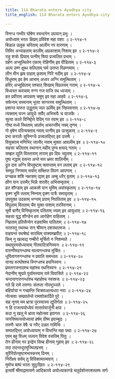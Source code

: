 ```yaml
---
title: 114 Bharata enters Ayodhya city
title_english: 114 Bharata enters Ayodhya city

---
```

स्निग्ध गम्भीर घोषेण स्यन्दनेन उपयान् प्रभुः ।  
अयोध्याम् भरतः क्षिप्रम् प्रविवेश महा यशाः ॥ २-११४-१  
बिडाल उलूक चरिताम् आलीन नर वारणाम् ।  
तिमिर अभ्याहताम् कालीम् अप्रकाशाम् निशाम् इव ॥ २-११४-२  
राहु शत्रोः प्रियाम् पत्नीम् श्रिया प्रज्वलित प्रभाम् ।  
ग्रहेण अभ्युत्थितेन एकाम् रोहिणीम् इव पीडिताम् ॥ २-११४-३  
अल्प उष्ण क्षुब्ध सलिलाम् घर्म उत्तप्त विहम्गमाम् ।  
लीन मीन झष ग्राहाम् कृशाम् गिरि नदीम् इव ॥ २-११४-४  
विधूमाम् इव हेम आभाम् अध्वर अग्नि समुत्थिताम् ।  
हविर् अभ्युक्षिताम् पश्चात् शिखाम् विप्रलयम् गताम् ॥ २-११४-५  
विध्वस्त कवचाम् रुग्ण गज वाजि रथ ध्वजाम् ।  
हत प्रवीराम् आपन्नाम् चमूम् इव महा आहवे ॥ २-११४-६  
सफेनाम् सस्वनाम् भूत्वा सागरस्य समुत्थिताम् ।  
प्रशान्त मारुत उद्धूताम् जल ऊर्मिम् इव निह्स्वनाम् ॥ २-११४-७  
त्यक्ताम् यज्न आयुधैः सर्वैर् अभिरूपैः च याजकैः ।  
सुत्या काले विनिर्वृत्ते वेदिम् गत रवाम् इव ॥ २-११४-८  
गोष्ठ मध्ये स्थिताम् आर्ताम् अचरन्तीम् नवम् तृणम् ।  
गो वृषेण परित्यक्ताम् गवाम् पत्नीम् इव उत्सुकाम् ॥ २-११४-९  
प्रभा करालैः सुस्निग्धैः प्रज्वलद्भिर् इव उत्तमैः ।  
वियुक्ताम् मणिभिर् जात्यैर् नवाम् मुक्ता आवलीम् इव ॥ २-११४-१०  
सहसा चलिताम् स्थानान् महीम् पुण्य क्षयाद् गताम् ।  
सम्हृत द्युति विस्ताराम् ताराम् इव दिवः च्युताम् ॥ २-११४-११  
पुष्प नद्धाम् वसन्त अन्ते मत्त भ्रमर शालिनीम् ।  
द्रुत दाव अग्नि विप्लुष्टाम् क्लान्ताम् वन लताम् इव ॥ २-११४-१२  
सम्मूढ निगमाम् सर्वाम् सम्क्षिप्त विपण आपणाम् ।  
प्रग्च्छन्न शशि नक्षत्राम् द्याम् इव अम्बु धरैर् वृताम् ॥ २-११४-१३  
क्षीण पान उत्तमैर् भिन्नैः शरावैर् अभिसम्वृताम् ।  
हत शौण्डाम् इव आकाशे पान भूमिम् असंस्कृताम् ॥ २-११४-१४  
वृक्ण भूमि तलाम् निम्नाम् वृक्ण पात्रैः समावृताम् ।  
उपयुक्त उदकाम् भग्नाम् प्रपाम् निपतिताम् इव ॥ २-११४-१५  
विपुलाम् वितताम् चैव युक्त पाशाम् तरस्विनाम् ।  
भूमौ बाणैर् विनिष्कृत्ताम् पतिताम् ज्याम् इव आयुधात् ॥ २-११४-१६  
सहसा युद्ध शौण्डेन हय आरोहेण वाहिताम् ।  
निहताम् प्रतिसैन्येन वडवामिव पातिताम् ॥ २-११४-१७  
भरतस्तु रथस्थः सन् श्रीमान् दशरथात्मजः ।  
वाहयन्तं रथश्रेष्ठं सारथिम् वाक्यमब्रवीत् ॥ २-११४-१८  
किम् नु खल्वद्य गम्बीरो मूर्चितो न निशम्यते ।  
यथापुरमयोध्यायाम् गीतवादित्रनिस्वनः ॥ २-११४-१९  
वारुणीमदगन्धश्च माल्यगन्धश्च मूर्चितः ।  
धूपितागरुगन्धश्च न प्रवाति समन्ततः ॥ २-११४-२०  
यानप्र वरघोषश्च स्निग्धश्च हयनिस्वनः ।  
प्रमत्तगजनादश्च महांश्च रथनिस्वनः ॥ २-११४-२१  
नेदानीम् श्रूयते पुर्यामस्याम् रामे विवासिते ॥ २-११४-२२  
चन्दनागारुगन्धांश्च महार्हश्च नवस्रजः ॥ २-११४-२३  
गते हि रामे तरुणाः संतप्ता नोपभुञ्जते ।  
बहिर्यात्रां न गच्छन्ति चित्रमाअल्यधरा नराः ॥ २-११४-२४  
नोत्सवाः सम्प्रवर्तन्ते रामशोकार्दिते पुरे ।  
सह नूनम् मम भ्रात्रा पुरस्यास्य द्युतिर्गता ॥ २-११४-२५  
न हि राजत्ययोध्येयं सासारेवार्जुनी क्षपा ।  
कदा नु खलु मे भ्राता महोत्सव इवागतः ॥ २-११४-२६  
जनयिष्यत्ययोध्यायां हर्षम् ग्रीष्म इवाम्बुदः ।  
तरुणैः चारु वेषैः च नरैर् उन्नत गामिभिः ।  
सम्पतद्भिर् अयोध्यायाम् न विभान्ति महा पथाः ॥ २-११४-२७  
एवम् बहु विधम् जल्पन् विवेश वसतिम् पितुः ।  
तेन हीनाम् नर इन्द्रेण सिम्ह हीनाम् गुहाम् इव ॥ २-११४-२८  
तदा तदन्तःपुरमुज्घितप्रभम् ।  
सुरैरिवोत्सृष्टमभास्करम् दिनम् ।  
निरीक्ष्य सर्वम् तु विविक्तमात्मवान् ।  
मुमोच बाष्पं भरतः सुदुःखितः ॥ २-११४-२९  
इत्यार्षे श्रीमाद्रामायणे आदिकाव्ये अयोध्याकाण्डे चतुर्दशोत्तरशततमः सर्गः